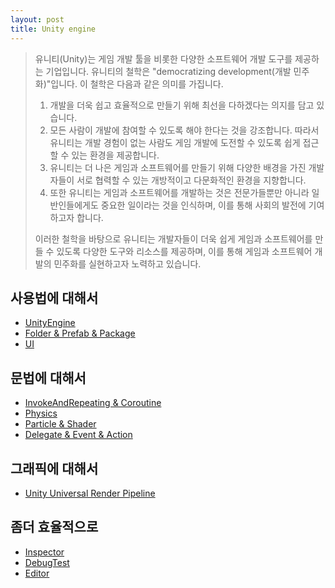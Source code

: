 ```yaml
---
layout: post
title: Unity engine
---
```


> 유니티(Unity)는 게임 개발 툴을 비롯한 다양한 소프트웨어 개발 도구를 제공하는 기업입니다. 유니티의 철학은 "democratizing development(개발 민주화)"입니다. 이 철학은 다음과 같은 의미를 가집니다.
> 
> 1. 개발을 더욱 쉽고 효율적으로 만들기 위해 최선을 다하겠다는 의지를 담고 있습니다.
> 2. 모든 사람이 개발에 참여할 수 있도록 해야 한다는 것을 강조합니다. 따라서 유니티는 개발 경험이 없는 사람도 게임 개발에 도전할 수 있도록 쉽게 접근할 수 있는 환경을 제공합니다.
> 3. 유니티는 더 나은 게임과 소프트웨어를 만들기 위해 다양한 배경을 가진 개발자들이 서로 협력할 수 있는 개방적이고 다문화적인 환경을 지향합니다.
> 4. 또한 유니티는 게임과 소프트웨어를 개발하는 것은 전문가들뿐만 아니라 일반인들에게도 중요한 일이라는 것을 인식하며, 이를 통해 사회의 발전에 기여하고자 합니다.
> 
> 이러한 철학을 바탕으로 유니티는 개발자들이 더욱 쉽게 게임과 소프트웨어를 만들 수 있도록 다양한 도구와 리소스를 제공하며, 이를 통해 게임과 소프트웨어 개발의 민주화를 실현하고자 노력하고 있습니다.

## 사용법에 대해서

* [UnityEngine](/posts_unity_engine/UnityEngine)
* [Folder & Prefab & Package](/posts_unity_engine/FolderPrefabPackage)
* [UI](/posts_unity_engine/UI)

## 문법에 대해서

* [InvokeAndRepeating & Coroutine](/posts_unity_engine/InvokeAndRepeatingCoroutine)
* [Physics](/posts_unity_engine/Physics)
* [Particle & Shader](/posts_unity_engine/ParticleShader)
* [Delegate & Event & Action](/posts_unity_engine/DelegateEventAction)

## 그래픽에 대해서

* [Unity Universal Render Pipeline](/posts_unity_engine/Package_URP)

## 좀더 효율적으로

* [Inspector](/posts_unity_engine/Inspector)
* [DebugTest](/posts_unity_engine/DebugTest)
* [Editor](/posts_unity_engine/Editor)